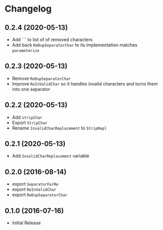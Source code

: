 # Changelog

## 0.2.4 (2020-05-13)

* Add `\`` to list of of removed characters
* Add back `ReDupSeparatorChar` to its implementation matches `parameterize`

## 0.2.3 (2020-05-13)

* Remove `ReDupSeparatorChar`
* Improve `ReInValidChar` so it handles invalid characters and turns them into one  separator

## 0.2.2 (2020-05-13)

* Add `stripChar`
* Export `StripChar`
* Rename `InvalidCharReplacement` to `StripRepl`

## 0.2.1 (2020-05-13)

* Add `InvalidCharReplacement` variable

## 0.2.0 (2016-08-14)

* export `SeparatorForRe`
* export `ReInValidChar`
* export `ReDupSeparatorChar`

## 0.1.0 (2016-07-16)

* Initial Release
